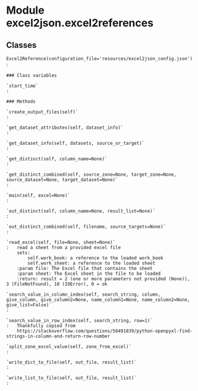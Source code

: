 Module excel2json.excel2references
==================================

Classes
-------

`Excel2Reference(configuration_file='resources/excel2json_config.json')`
:   

    ### Class variables

    `start_time`
    :

    ### Methods

    `create_output_files(self)`
    :

    `get_dataset_attributes(self, dataset_info)`
    :

    `get_dataset_info(self, datasets, source_or_target)`
    :

    `get_distinct(self, column_name=None)`
    :

    `get_distinct_combined(self, source_zone=None, target_zone=None, source_dataset=None, target_dataset=None)`
    :

    `main(self, excel=None)`
    :

    `out_distinct(self, column_name=None, result_list=None)`
    :

    `out_distinct_combined(self, filename, source_targets=None)`
    :

    `read_excel(self, file=None, sheet=None)`
    :   read a sheet from a provided excel file
        sets:
            self.work_book: a reference to the loaded work_book
            self.work_sheet: a reference to the loaded sheet
        :param file: The Excel file that contains the sheet
        :param sheet: The Excel sheet in the file to be loaded
        :return: result = 2 (one or more parameters not provided (None)), 3 (FileNotFound), 10 (IOError), 0 = ok

    `search_value_in_column_index(self, search_string, column, give_column, give_column2=None, name_column1=None, name_column2=None, give_list=False)`
    :

    `search_value_in_row_index(self, search_string, row=1)`
    :   Thankfully copied from
        https://stackoverflow.com/questions/50491839/python-openpyxl-find-strings-in-column-and-return-row-number

    `split_zone_excel_value(self, zone_from_excel)`
    :

    `write_dict_to_file(self, out_file, result_list)`
    :

    `write_list_to_file(self, out_file, result_list)`
    :